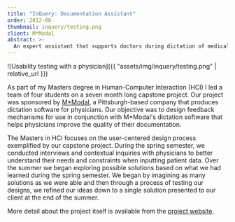 ```yaml
---
title: "InQuery: Documentation Assistant"
order: 2012-08
thumbnail: inquery/testing.png
client: M*Modal
abstract: >-
  An expert assistant that supports doctors during dictation of medical records to improve regulatory compliance.
---
```


![Usability testing with a physician]({{ "assets/img/inquery/testing.png" | relative_url }})

As part of my Masters degree in Human-Computer Interaction (HCI) I led a team of
four students on a seven month long capstone project. Our project was sponsored
by [M\*Modal][mmodal], a Pittsburgh-based company that produces dictation
software for physicians. Our objective was to design feedback mechanisms for use
in conjunction with M\*Modal's dictation software that helps physicians improve
the quality of their documentation.

The Masters in HCI focuses on the user-centered design process exemplified by
our capstone project. During the spring semester, we conducted interviews and
contextual inquiries with physicians to better understand their needs and
constraints when inputting patient data. Over the summer we began exploring
possible solutions based on what we had learned during the spring semester. We
began by imagining as many solutions as we were able and then through a process
of testing our designs, we refined our ideas down to a single solution presented
to our client at the end of the summer.

More detail about the project itself is available from the
[project website][inquery].

[mmodal]: https://mmodal.com
[inquery]: http://www.hcii.cmu.edu/M-HCI/2012/Epilogic/